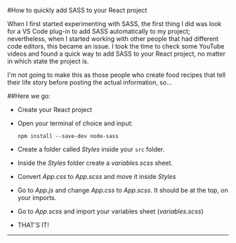 #How to quickly add SASS to your React project

When I first started experimenting with SASS, the first thing I did was look for a VS Code plug-in to add SASS automatically to my project; nevertheless, when I started working with other people that had different code editors, this became an issue.
I took the time to check some YouTube videos and found a quick way to add SASS to your React project, no matter in which state the project is.

I'm not going to make this as those people who create food recipes that tell their life story before posting the actual information, so...

##Here we go:

* Create your React project

* Open your terminal of choice and input:

   `npm install --save-dev node-sass`

* Create a folder called *Styles* inside your `src` folder.

* Inside the *Styles* folder create a *variables.scss* sheet.

* Convert *App.css* to *App.scss* and move it inside *Styles*

* Go to *App.js* and change *App.css* to *App.scss*. It should be at the top, on your imports.

* Go to *App.scss* and import your variables sheet (*variables.scss*)

* THAT'S IT!

---